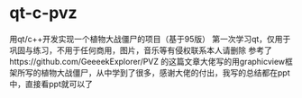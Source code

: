 # qt-c-pvz
 用qt/c++开发实现一个植物大战僵尸的项目（基于95版）
 第一次学习qt，仅用于巩固与练习，不用于任何商用，图片，音乐等有侵权联系本人请删除
 参考了https://github.com/GeeeekExplorer/PVZ 的这篇文章大佬写的用graphicview框架所写的植物大战僵尸，从中学到了很多，感谢大佬的付出，我写的总结都在ppt中，直接看ppt就可以了
